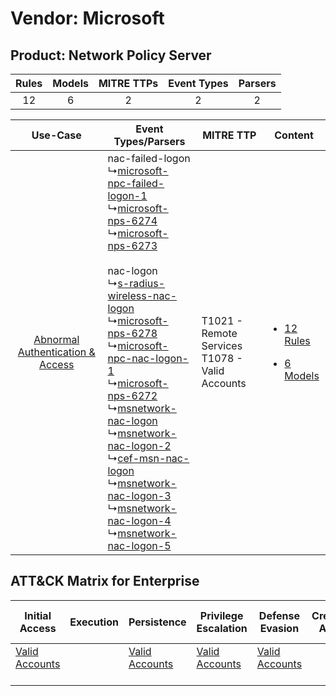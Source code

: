 Vendor: Microsoft
=================
Product: Network Policy Server
------------------------------
| Rules | Models | MITRE TTPs | Event Types | Parsers |
|:-----:|:------:|:----------:|:-----------:|:-------:|
|  12   |   6    |     2      |      2      |    2    |

|    Use-Case    | Event Types/Parsers    | MITRE TTP    | Content    |
|:----:| ---- | ---- | ---- |
| [Abnormal Authentication & Access](../../../UseCases/uc_abnormal_authentication_&_access.md) |  nac-failed-logon<br> ↳[microsoft-npc-failed-logon-1](Ps/pC_microsoftnpcfailedlogon1.md)<br> ↳[microsoft-nps-6274](Ps/pC_microsoftnps6274.md)<br> ↳[microsoft-nps-6273](Ps/pC_microsoftnps6273.md)<br><br> nac-logon<br> ↳[s-radius-wireless-nac-logon](Ps/pC_sradiuswirelessnaclogon.md)<br> ↳[microsoft-nps-6278](Ps/pC_microsoftnps6278.md)<br> ↳[microsoft-npc-nac-logon-1](Ps/pC_microsoftnpcnaclogon1.md)<br> ↳[microsoft-nps-6272](Ps/pC_microsoftnps6272.md)<br> ↳[msnetwork-nac-logon](Ps/pC_msnetworknaclogon.md)<br> ↳[msnetwork-nac-logon-2](Ps/pC_msnetworknaclogon2.md)<br> ↳[cef-msn-nac-logon](Ps/pC_cefmsnnaclogon.md)<br> ↳[msnetwork-nac-logon-3](Ps/pC_msnetworknaclogon3.md)<br> ↳[msnetwork-nac-logon-4](Ps/pC_msnetworknaclogon4.md)<br> ↳[msnetwork-nac-logon-5](Ps/pC_msnetworknaclogon5.md)<br> | T1021 - Remote Services<br>T1078 - Valid Accounts<br> | [<ul><li>12 Rules</li></ul><ul><li>6 Models</li></ul>](RM/r_m_microsoft_network_policy_server_Abnormal_Authentication_&_Access.md) |

ATT&CK Matrix for Enterprise
----------------------------
| Initial Access                                                      | Execution | Persistence                                                         | Privilege Escalation                                                | Defense Evasion                                                     | Credential Access | Discovery | Lateral Movement                                                     | Collection | Command and Control | Exfiltration | Impact |
| ------------------------------------------------------------------- | --------- | ------------------------------------------------------------------- | ------------------------------------------------------------------- | ------------------------------------------------------------------- | ----------------- | --------- | -------------------------------------------------------------------- | ---------- | ------------------- | ------------ | ------ |
| [Valid Accounts](https://attack.mitre.org/techniques/T1078)<br><br> |           | [Valid Accounts](https://attack.mitre.org/techniques/T1078)<br><br> | [Valid Accounts](https://attack.mitre.org/techniques/T1078)<br><br> | [Valid Accounts](https://attack.mitre.org/techniques/T1078)<br><br> |                   |           | [Remote Services](https://attack.mitre.org/techniques/T1021)<br><br> |            |                     |              |        |